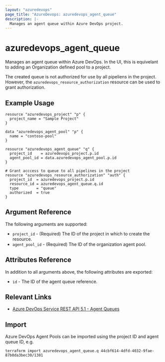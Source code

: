 ```yaml
---
layout: "azuredevops"
page_title: "AzureDevops: azuredevops_agent_queue"
description: |-
  Manages an agent queue within Azure DevOps project.
---
```


# azuredevops_agent_queue
Manages an agent queue within Azure DevOps. In the UI, this is equivelant to adding an
Organization defined pool to a project.

The created queue is not authorized for use by all pipeliens in the project. However,
the `azuredevops_resource_authorization` resource can be used to grant authorization.

## Example Usage

```hcl
resource "azuredevops_project" "p" {
  project_name = "Sample Project"
}

data "azuredevops_agent_pool" "p" {
  name = "contoso-pool"
}

resource "azuredevops_agent_queue" "q" {
  project_id    = azuredevops_project.p.id
  agent_pool_id = data.azuredevops_agent_pool.p.id
}

# Grant acccess to queue to all pipelines in the project
resource "azuredevops_resource_authorization" "auth" {
  project_id  = azuredevops_project.p.id
  resource_id = azuredevops_agent_queue.q.id
  type        = "queue"
  authorized  = true
}
```

## Argument Reference

The following arguments are supported:

* `project_id` - (Required) The ID of the project in which to create the resource.
* `agent_pool_id` - (Required) The ID of the organization agent pool.

## Attributes Reference

In addition to all arguments above, the following attributes are exported:

* `id` - The ID of the agent queue reference.

## Relevant Links
* [Azure DevOps Service REST API 5.1 - Agent Queues](https://docs.microsoft.com/en-us/rest/api/azure/devops/distributedtask/queues?view=azure-devops-rest-5.1)

## Import
Azure DevOps Agent Pools can be imported using the project ID and agent queue ID, e.g.

```
terraform import azuredevops_agent_queue.q 44cbf614-4dfd-4032-9fae-87b0da3bec30/1381
```